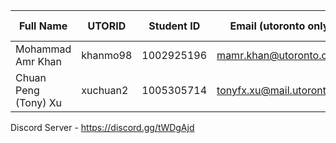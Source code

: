 Full Name | UTORID | Student ID | Email (utoronto only) | Best way to contact
--------- | ------ | ---------- | --------------------- | --------------------
Mohammad Amr Khan | khanmo98 | 1002925196 | mamr.khan@utoronto.ca | 4379824263, Messenger
Chuan Peng (Tony) Xu |xuchuan2 | 1005305714 | tonyfx.xu@mail.utoronto.ca | 4372248415, Messenger






Discord Server - https://discord.gg/tWDgAjd
